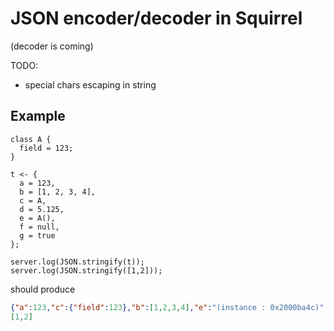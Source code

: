 # JSON encoder/decoder in Squirrel
 
(decoder is coming)

TODO:
- special chars escaping in string 

## Example

```squirrel
class A {
  field = 123;
}

t <- {
  a = 123,
  b = [1, 2, 3, 4],
  c = A,
  d = 5.125,
  e = A(),
  f = null,
  g = true
};

server.log(JSON.stringify(t));
server.log(JSON.stringify([1,2]));
```

should produce
 
```json
{"a":123,"c":{"field":123},"b":[1,2,3,4],"e":"(instance : 0x2000ba4c)","d":5.125,"g":true,"f":null}
[1,2]
```
